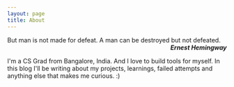 ```yaml
---
layout: page
title: About
---
```


<p class="message">
  But man is not made for defeat. A man can be destroyed but not defeated.
 <br>   
  <span style="float: right;"> <b><i>Ernest Hemingway</i></b></span>
  <br>
</p>

I'm a CS Grad from Bangalore, India. And I love to build tools for myself. In this blog I'll be writing about my projects, learnings, failed attempts and anything else that makes me curious. :) 
